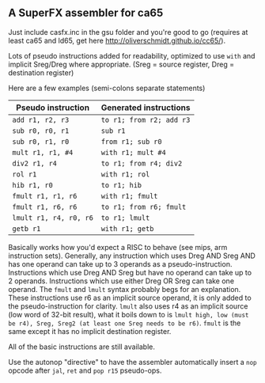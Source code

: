
## A SuperFX assembler for ca65 ##
Just include casfx.inc in the gsu folder and you're good to go (requires at least ca65 and ld65, get here http://oliverschmidt.github.io/cc65/).

Lots of pseudo instructions added for readability, optimized to use `with` and implicit Sreg/Dreg where appropriate. (Sreg = source register, Dreg = destination register)

Here are a few examples (semi-colons separate statements)

| Pseudo instruction | Generated instructions |
| --- | --- |
| `add r1, r2, r3` | `to r1; from r2; add r3` |
| `sub r0, r0, r1` | `sub r1` |
| `sub r0, r1, r0` | `from r1; sub r0` |
| `mult r1, r1, #4` | `with r1; mult #4` |
| `div2 r1, r4` | `to r1; from r4; div2` |
| `rol r1` | `with r1; rol` |
| `hib r1, r0` | `to r1; hib` |
| `fmult r1, r1, r6` | `with r1; fmult` |
| `fmult r1, r6, r6` | `to r1; from r6; fmult` |
| `lmult r1, r4, r0, r6` | `to r1; lmult` |
| `getb r1` | `with r1; getb` |

Basically works how you'd expect a RISC to behave (see mips, arm instruction
sets).
Generally, any instruction which uses Dreg AND Sreg AND has one operand can take up to 3 operands as a pseudo-instruction.
Instructions which use Dreg AND Sreg but have no operand can take up to 2
operands.
Instructions which use either Dreg OR Sreg can take one operand.
The `fmult` and `lmult` syntax probably begs for an explanation.
These instructions use r6 as an implicit source operand, it is only added to the
pseudo-instruction for clarity. `lmult` also uses r4 as an implicit source
(low word of 32-bit result), what it boils down to is `lmult high, low (must be r4), Sreg, Sreg2 (at least one Sreg needs to be r6)`. `fmult` is the same except it has no implicit destination register.

All of the basic instructions are still available.

Use the autonop "directive" to have the assembler automatically insert a `nop` opcode after `jal`, `ret` and `pop r15` pseudo-ops.
